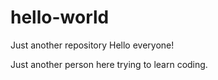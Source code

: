 # hello-world
Just another repository
Hello everyone!

Just another person here trying to learn coding.
